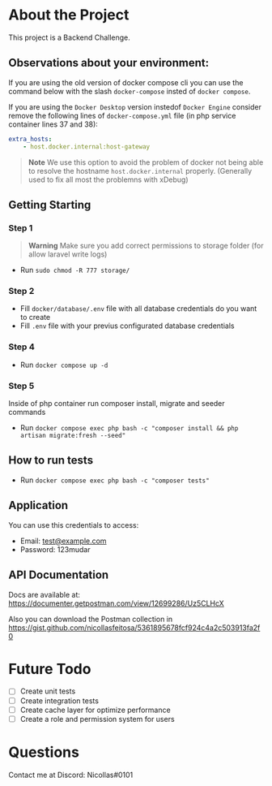 
# About the Project
This project is a Backend Challenge.

## Observations about your environment:

If you are using the old version of docker compose cli you can use the command below with the slash `docker-compose` insted of `docker compose`.

If you are using the `Docker Desktop` version instedof `Docker Engine` 
consider remove the following lines of `docker-compose.yml` file (in php service container lines 37 and 38):

```yml
extra_hosts:
    - host.docker.internal:host-gateway
```

> **Note**
> We use this option to avoid the problem of docker not being able to resolve the hostname `host.docker.internal` properly. (Generally used to fix all most the problemns with xDebug)


## Getting Starting

### Step 1

> **Warning**
> Make sure you add correct permissions to storage folder (for allow laravel write logs)

- Run `sudo chmod -R 777 storage/`

### Step 2
- Fill ``docker/database/.env`` file with all database credentials do you want to create 
- Fill ``.env`` file with your previus configurated database credentials

### Step 4
- Run `docker compose up -d`

### Step 5
Inside of php container run composer install, migrate and seeder commands

- Run `docker compose exec php bash -c "composer install && php artisan migrate:fresh --seed"`

## How to run tests
- Run `docker compose exec php bash -c "composer tests"`

## Application

You can use this credentials to access:
- Email: test@example.com
- Password: 123mudar

## API Documentation

Docs are available at:
https://documenter.getpostman.com/view/12699286/Uz5CLHcX

Also you can download the Postman collection in
https://gist.github.com/nicollasfeitosa/5361895678fcf924c4a2c503913fa2f0

# Future Todo

- [ ] Create unit tests
- [ ] Create integration tests
- [ ] Create cache layer for optimize performance
- [ ] Create a role and permission system for users

# Questions
Contact me at
Discord: Nicollas#0101